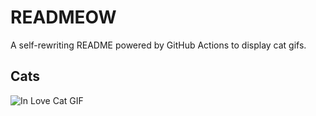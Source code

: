 # READMEOW

A self-rewriting README powered by GitHub Actions to display cat gifs.

## Cats

![In Love Cat GIF](https://media4.giphy.com/media/MDJ9IbxxvDUQM/200.gif?cid=9acd02danrbypfltw6v99jxzi8o4epo7vdhvx5tmgnhyx994&ep=v1_gifs_search&rid=200.gif&ct=g)
